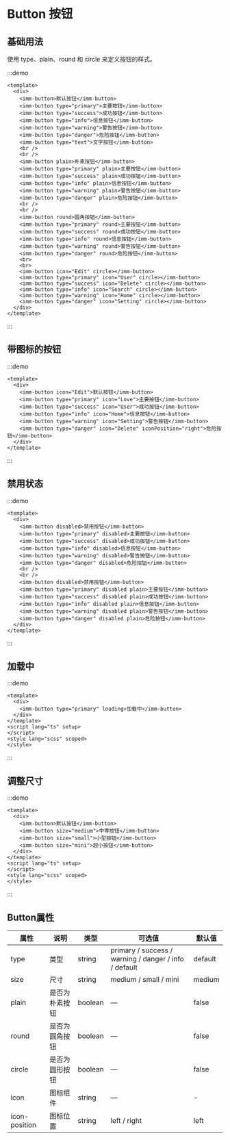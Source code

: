<style>
.imm-button {
    margin-top: 10px;
}
</style>
# Button 按钮

## 基础用法
使用 type、plain、round 和 circle 来定义按钮的样式。

:::demo

```vue
<template>
  <div>
    <imm-button>默认按钮</imm-button>
    <imm-button type="primary">主要按钮</imm-button>
    <imm-button type="success">成功按钮</imm-button>
    <imm-button type="info">信息按钮</imm-button>
    <imm-button type="warning">警告按钮</imm-button>
    <imm-button type="danger">危险按钮</imm-button>
    <imm-button type="text">文字按钮</imm-button>
    <br />
    <br />
    <imm-button plain>朴素按钮</imm-button>
    <imm-button type="primary" plain>主要按钮</imm-button>
    <imm-button type="success" plain>成功按钮</imm-button>
    <imm-button type="info" plain>信息按钮</imm-button>
    <imm-button type="warning" plain>警告按钮</imm-button>
    <imm-button type="danger" plain>危险按钮</imm-button>
    <br />
    <br />
    <imm-button round>圆角按钮</imm-button>
    <imm-button type="primary" round>主要按钮</imm-button>
    <imm-button type="success" round>成功按钮</imm-button>
    <imm-button type="info" round>信息按钮</imm-button>
    <imm-button type="warning" round>警告按钮</imm-button>
    <imm-button type="danger" round>危险按钮</imm-button>
    <br>
    <br>
    <imm-button icon="Edit" circle></imm-button>
    <imm-button type="primary" icon="User" circle></imm-button>
    <imm-button type="success" icon="Delete" circle></imm-button>
    <imm-button type="info" icon="Search" circle></imm-button>
    <imm-button type="warning" icon="Home" circle></imm-button>
    <imm-button type="danger" icon="Setting" circle></imm-button>
  </div>
</template>
```

:::

## 带图标的按钮

:::demo

```vue
<template>
  <div>
    <imm-button icon="Edit">默认按钮</imm-button>
    <imm-button type="primary" icon="Love">主要按钮</imm-button>
    <imm-button type="success" icon="User">成功按钮</imm-button>
    <imm-button type="info" icon="Home">信息按钮</imm-button>
    <imm-button type="warning" icon="Setting">警告按钮</imm-button>
    <imm-button type="danger" icon="Delete" iconPosition="right">危险按钮</imm-button>
  </div>
</template>
```

:::

## 禁用状态

:::demo

```vue
<template>
  <div>
    <imm-button disabled>禁用按钮</imm-button>
    <imm-button type="primary" disabled>主要按钮</imm-button>
    <imm-button type="success" disabled>成功按钮</imm-button>
    <imm-button type="info" disabled>信息按钮</imm-button>
    <imm-button type="warning" disabled>警告按钮</imm-button>
    <imm-button type="danger" disabled>危险按钮</imm-button>
    <br />
    <br />
    <imm-button disabled>禁用按钮</imm-button>
    <imm-button type="primary" disabled plain>主要按钮</imm-button>
    <imm-button type="success" disabled plain>成功按钮</imm-button>
    <imm-button type="info" disabled plain>信息按钮</imm-button>
    <imm-button type="warning" disabled plain>警告按钮</imm-button>
    <imm-button type="danger" disabled plain>危险按钮</imm-button>
  </div>
</template>
```

:::

## 加载中

:::demo

```vue
<template>
  <div>
    <imm-button type="primary" loading>加载中</imm-button>
  </div>
</template>
<script lang="ts" setup>
</script>
<style lang="scss" scoped>
</style>
```
:::

## 调整尺寸

:::demo

```vue
<template>
  <div>
    <imm-button>默认按钮</imm-button>
    <imm-button size="medium">中等按钮</imm-button>
    <imm-button size="small">小型按钮</imm-button>
    <imm-button size="mini">超小按钮</imm-button>
  </div>
</template>
<script lang="ts" setup>
</script>
<style lang="scss" scoped>
</style>
```
:::

## Button属性
|    属性    | 说明                         | 类型         | 可选值                                       | 默认值 |
| --------- | ------------------------------------ | ------------------ | ----------------------------------------------------- | ------- |
| type      | 类型                                  | string             | primary / success / warning / danger / info / default | default |
| size      | 尺寸                                  | string             | medium / small / mini                                 | medium  |
| plain     | 是否为朴素按钮                          | boolean            | —                                                     | false   |
| round     | 是否为圆角按钮                          | boolean            | —                                                     | false   |
| circle    | 是否为圆形按钮                          | boolean            | —                                                     | false   |
| icon      | 图标组件                               | string             | —                                                     | -       |
| icon-position      | 图标位置                      | string             | left / right                                          | left    |
